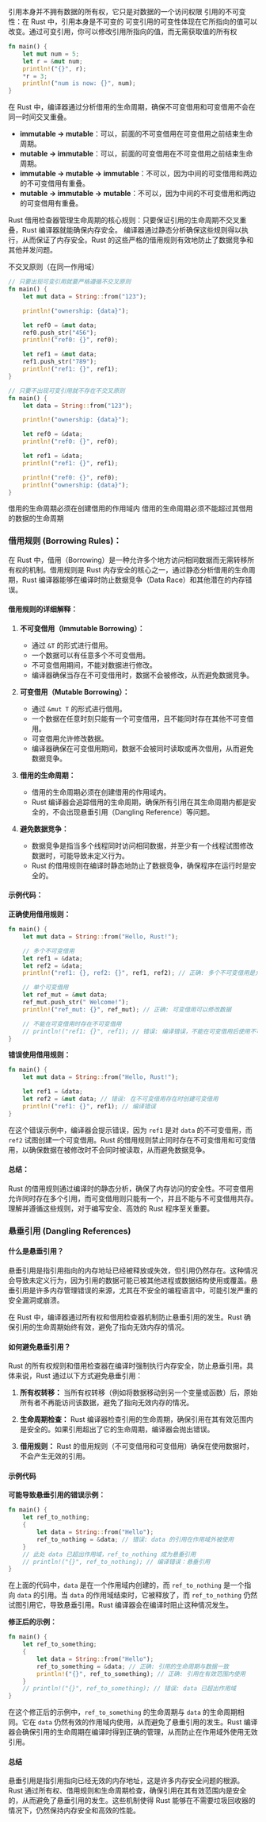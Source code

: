 引用本身并不拥有数据的所有权，它只是对数据的一个访问权限
引用的不可变性：在 Rust 中，引用本身是不可变的
可变引用的可变性体现在它所指向的值可以改变。通过可变引用，你可以修改引用所指向的值，而无需获取值的所有权
```rust
fn main() {
    let mut num = 5;
    let r = &mut num;
    println!("{}", r);
    *r = 3;
    println!("num is now: {}", num);
}
```


在 Rust 中，编译器通过分析借用的生命周期，确保不可变借用和可变借用不会在同一时间交叉重叠。

- **immutable → mutable**：可以，前面的不可变借用在可变借用之前结束生命周期。
- **mutable → immutable**：可以，前面的可变借用在不可变借用之前结束生命周期。
- **immutable → mutable → immutable**：不可以，因为中间的可变借用和两边的不可变借用有重叠。
- **mutable → immutable → mutable**：不可以，因为中间的不可变借用和两边的可变借用有重叠。

Rust 借用检查器管理生命周期的核心规则：只要保证引用的生命周期不交叉重叠，Rust 编译器就能确保内存安全。
编译器通过静态分析确保这些规则得以执行，从而保证了内存安全。Rust 的这些严格的借用规则有效地防止了数据竞争和其他并发问题。


不交叉原则（在同一作用域）
```rust
// 只要出现可变引用就要严格遵循不交叉原则
fn main() {
    let mut data = String::from("123");

    println!("ownership: {data}");

    let ref0 = &mut data;
    ref0.push_str("456");
    println!("ref0: {}", ref0);

    let ref1 = &mut data;
    ref1.push_str("789");
    println!("ref1: {}", ref1);
}

// 只要不出现可变引用就不存在不交叉原则
fn main() {
    let data = String::from("123");

    println!("ownership: {data}");

    let ref0 = &data;
    println!("ref0: {}", ref0);

    let ref1 = &data;
    println!("ref1: {}", ref1);

    println!("ref0: {}", ref0);
    println!("ownership: {data}");
}
```

借用的生命周期必须在创建借用的作用域内
借用的生命周期必须不能超过其借用的数据的生命周期

### 借用规则 (Borrowing Rules)：

在 Rust 中，借用（Borrowing）是一种允许多个地方访问相同数据而无需转移所有权的机制。借用规则是 Rust 内存安全的核心之一，通过静态分析借用的生命周期，Rust 编译器能够在编译时防止数据竞争（Data Race）和其他潜在的内存错误。

#### 借用规则的详细解释：

1. **不可变借用（Immutable Borrowing）：**
   - 通过 `&T` 的形式进行借用。
   - 一个数据可以有任意多个不可变借用。
   - 不可变借用期间，不能对数据进行修改。
   - 编译器确保当存在不可变借用时，数据不会被修改，从而避免数据竞争。

2. **可变借用（Mutable Borrowing）：**
   - 通过 `&mut T` 的形式进行借用。
   - 一个数据在任意时刻只能有一个可变借用，且不能同时存在其他不可变借用。
   - 可变借用允许修改数据。
   - 编译器确保在可变借用期间，数据不会被同时读取或再次借用，从而避免数据竞争。

3. **借用的生命周期：**
   - 借用的生命周期必须在创建借用的作用域内。
   - Rust 编译器会追踪借用的生命周期，确保所有引用在其生命周期内都是安全的，不会出现悬垂引用（Dangling Reference）等问题。

4. **避免数据竞争：**
   - 数据竞争是指当多个线程同时访问相同数据，并至少有一个线程试图修改数据时，可能导致未定义行为。
   - Rust 的借用规则在编译时静态地防止了数据竞争，确保程序在运行时是安全的。

#### 示例代码：

**正确使用借用规则：**

```rust
fn main() {
    let mut data = String::from("Hello, Rust!");

    // 多个不可变借用
    let ref1 = &data;
    let ref2 = &data;
    println!("ref1: {}, ref2: {}", ref1, ref2); // 正确: 多个不可变借用是允许的

    // 单个可变借用
    let ref_mut = &mut data;
    ref_mut.push_str(" Welcome!");
    println!("ref_mut: {}", ref_mut); // 正确: 可变借用可以修改数据

    // 不能在可变借用时存在不可变借用
    // println!("ref1: {}", ref1); // 错误: 编译错误，不能在可变借用后使用不可变借用
}
```

**错误使用借用规则：**

```rust
fn main() {
    let mut data = String::from("Hello, Rust!");

    let ref1 = &data;
    let ref2 = &mut data; // 错误: 在不可变借用存在时创建可变借用
    println!("ref1: {}", ref1); // 编译错误
}
```

在这个错误示例中，编译器会提示错误，因为 `ref1` 是对 `data` 的不可变借用，而 `ref2` 试图创建一个可变借用。Rust 的借用规则禁止同时存在不可变借用和可变借用，以确保数据在被修改时不会同时被读取，从而避免数据竞争。

#### 总结：

Rust 的借用规则通过编译时的静态分析，确保了内存访问的安全性。不可变借用允许同时存在多个引用，而可变借用则只能有一个，并且不能与不可变借用共存。理解并遵循这些规则，对于编写安全、高效的 Rust 程序至关重要。


### 悬垂引用 (Dangling References)

#### 什么是悬垂引用？

悬垂引用是指引用指向的内存地址已经被释放或失效，但引用仍然存在。这种情况会导致未定义行为，因为引用的数据可能已被其他进程或数据结构使用或覆盖。悬垂引用是许多内存管理错误的来源，尤其在不安全的编程语言中，可能引发严重的安全漏洞或崩溃。

在 Rust 中，编译器通过所有权和借用检查器机制防止悬垂引用的发生。Rust 确保引用的生命周期始终有效，避免了指向无效内存的情况。

#### 如何避免悬垂引用？

Rust 的所有权规则和借用检查器在编译时强制执行内存安全，防止悬垂引用。具体来说，Rust 通过以下方式避免悬垂引用：

1. **所有权转移：** 当所有权转移（例如将数据移动到另一个变量或函数）后，原始所有者不再能访问该数据，避免了指向无效内存的情况。

2. **生命周期检查：** Rust 编译器检查引用的生命周期，确保引用在其有效范围内是安全的。如果引用超出了它的生命周期，编译器会抛出错误。

3. **借用规则：** Rust 的借用规则（不可变借用和可变借用）确保在使用数据时，不会产生无效的引用。

#### 示例代码

**可能导致悬垂引用的错误示例：**

```rust
fn main() {
    let ref_to_nothing;
    {
        let data = String::from("Hello");
        ref_to_nothing = &data; // 错误: data 的引用在作用域外被使用
    }
    // 此处 data 已超出作用域，ref_to_nothing 成为悬垂引用
    // println!("{}", ref_to_nothing); // 编译错误：悬垂引用
}
```

在上面的代码中，`data` 是在一个作用域内创建的，而 `ref_to_nothing` 是一个指向 `data` 的引用。当 `data` 的作用域结束时，它被释放了，而 `ref_to_nothing` 仍然试图引用它，导致悬垂引用。Rust 编译器会在编译时阻止这种情况发生。

**修正后的示例：**

```rust
fn main() {
    let ref_to_something;
    {
        let data = String::from("Hello");
        ref_to_something = &data; // 正确: 引用的生命周期与数据一致
        println!("{}", ref_to_something); // 正确: 引用在有效范围内使用
    }
    // println!("{}", ref_to_something); // 错误: data 已超出作用域
}
```

在这个修正后的示例中，`ref_to_something` 的生命周期与 `data` 的生命周期相同。它在 `data` 仍然有效的作用域内使用，从而避免了悬垂引用的发生。Rust 编译器会确保引用的生命周期在编译时得到正确的管理，从而防止在作用域外使用无效引用。

#### 总结

悬垂引用是指引用指向已经无效的内存地址，这是许多内存安全问题的根源。Rust 通过所有权、借用规则和生命周期检查，确保引用在其有效范围内是安全的，从而避免了悬垂引用的发生。这些机制使得 Rust 能够在不需要垃圾回收器的情况下，仍然保持内存安全和高效的性能。
